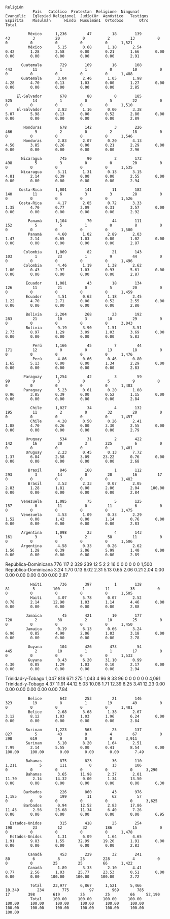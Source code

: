                                                                                                          Religión
                País   Católico  Protestan  Religione  Ninguna(   Evangélic   Iglesiad Religione1  Judío(Or  Agnóstico   Testigos   Espírita    Musulmán      Hindú  Musulmán1  Ortodoxo       Otro      Total

              México      1,236         47         18        139         43          3         20          0          2         13          0          0          0          0          0          0      1,521 
              México       5.15       0.68       1.18       2.54       0.42       1.28       2.58       0.00       0.21       1.66       0.00       0.00       0.00       0.00       0.00       0.00       2.91 

           Guatemala        729        169         16        108        443         11          1          1          0         10          0          0          0          0          0          0      1,488 
           Guatemala       3.04       2.46       1.05       1.98       4.28       4.70       0.13       1.03       0.00       1.27       0.00       0.00       0.00       0.00       0.00       0.00       2.85 

         El-Salvador        678         80          0        185        525         14          1          0          5         22          0          0          0          0          0          0      1,510 
         El-Salvador       2.83       1.16       0.00       3.38       5.07       5.98       0.13       0.00       0.52       2.80       0.00       0.00       0.00       0.00       0.00       0.00       2.89 

            Honduras        678        142          3        226        466          9          2          0          2         18          0          0          0          0          0          0      1,546 
            Honduras       2.83       2.07       0.20       4.13       4.50       3.85       0.26       0.00       0.21       2.29       0.00       0.00       0.00       0.00       0.00       0.00       2.96 

           Nicaragua        745         90          2        172        498          5          3          0          0         20          0          0          0          0          0          0      1,535 
           Nicaragua       3.11       1.31       0.13       3.15       4.81       2.14       0.39       0.00       0.00       2.55       0.00       0.00       0.00       0.00       0.00       0.00       2.94 

          Costa-Rica      1,001        141         11        182        140         11          6          3          3         28          0          0          0          0          0          0      1,526 
          Costa-Rica       4.17       2.05       0.72       3.33       1.35       4.70       0.77       3.09       0.31       3.57       0.00       0.00       0.00       0.00       0.00       0.00       2.92 

              Panamá      1,104         70         44        111        152          5          5          1          0          8          0          0          0          0          0          0      1,500 
              Panamá       4.60       1.02       2.89       2.03       1.47       2.14       0.65       1.03       0.00       1.02       0.00       0.00       0.00       0.00       0.00       0.00       2.87 

            Colombia      1,069         82         21        143        103          1         23          1          9         44          0          0          0          0          0          0      1,496 
            Colombia       4.46       1.19       1.38       2.62       1.00       0.43       2.97       1.03       0.93       5.61       0.00       0.00       0.00       0.00       0.00       0.00       2.87 

             Ecuador      1,081         43         18        134        126         11         21          0          5         20          0          0          0          0          0          0      1,459 
             Ecuador       4.51       0.63       1.18       2.45       1.22       4.70       2.71       0.00       0.52       2.55       0.00       0.00       0.00       0.00       0.00       0.00       2.80 

             Bolivia      2,204        268         23        192        283         21         10          3         10         29          0          0          0          0          0          0      3,043 
             Bolivia       9.19       3.90       1.51       3.51       2.73       8.97       1.29       3.09       1.03       3.69       0.00       0.00       0.00       0.00       0.00       0.00       5.83 

                Perú      1,166         45          7         44        171         12          0          0         13         18          0          0          0          0          0          0      1,476 
                Perú       4.86       0.66       0.46       0.80       1.65       5.13       0.00       0.00       1.34       2.29       0.00       0.00       0.00       0.00       0.00       0.00       2.83 

            Paraguay      1,254         42          3         59         99          9          3          0          5          9          0          0          0          0          0          0      1,483 
            Paraguay       5.23       0.61       0.20       1.08       0.96       3.85       0.39       0.00       0.52       1.15       0.00       0.00       0.00       0.00       0.00       0.00       2.84 

               Chile      1,027         34          4        132        195         11          2          0         32         20          0          0          0          0          0          0      1,457 
               Chile       4.28       0.50       0.26       2.41       1.88       4.70       0.26       0.00       3.30       2.55       0.00       0.00       0.00       0.00       0.00       0.00       2.79 

             Uruguay        534         31          2        422        142         16         20          3        225          6          0          0          0          0          0          0      1,401 
             Uruguay       2.23       0.45       0.13       7.72       1.37       6.84       2.58       3.09      23.22       0.76       0.00       0.00       0.00       0.00       0.00       0.00       2.68 

              Brasil        846        160          1        112        293          3         14          0         20         16         17          0          0          0          0          0      1,482 
              Brasil       3.53       2.33       0.07       2.05       2.83       1.28       1.81       0.00       2.06       2.04     100.00       0.00       0.00       0.00       0.00       0.00       2.84 

           Venezuela      1,085         75          5        125        157          0         11          0         11          6          0          0          0          0          0          0      1,475 
           Venezuela       4.53       1.09       0.33       2.29       1.52       0.00       1.42       0.00       1.14       0.76       0.00       0.00       0.00       0.00       0.00       0.00       2.83 

           Argentina      1,098         23          4        143        161          3          3          2         58         11          0          0          0          0          0          0      1,506 
           Argentina       4.58       0.33       0.26       2.62       1.56       1.28       0.39       2.06       5.99       1.40       0.00       0.00       0.00       0.00       0.00       0.00       2.89 

República-Dominicana        776        117          2        329        239         12          5          2          2         16          0          0          0          0          0          0      1,500 
República-Dominicana       3.24       1.70       0.13       6.02       2.31       5.13       0.65       2.06       0.21       2.04       0.00       0.00       0.00       0.00       0.00       0.00       2.87 

               Haití        736        397          1        138         81          5        100          1         11         35          0          0          0          0          0          0      1,505 
               Haití       3.07       5.78       0.07       2.52       0.78       2.14      12.90       1.03       1.14       4.46       0.00       0.00       0.00       0.00       0.00       0.00       2.88 

             Jamaica         45        421         10        177        720          2         38          2         10         25          0          0          0          0          0          0      1,450 
             Jamaica       0.19       6.13       0.66       3.24       6.96       0.85       4.90       2.06       1.03       3.18       0.00       0.00       0.00       0.00       0.00       0.00       2.78 

              Guyana        104        426        473         54        445          2         10          1          1         17          0          0          0          0          0          0      1,533 
              Guyana       0.43       6.20      31.10       0.99       4.30       0.85       1.29       1.03       0.10       2.17       0.00       0.00       0.00       0.00       0.00       0.00       2.94 

   Trinidad-y-Tobago      1,047        818        671        275      1,043          4         96          8         33         96          0          0          0          0          0          0      4,091 
   Trinidad-y-Tobago       4.37      11.91      44.12       5.03      10.08       1.71      12.39       8.25       3.41      12.23       0.00       0.00       0.00       0.00       0.00       0.00       7.84 

              Belice        642        253         21        146        323         19          8          1         19         49          0          0          0          0          0          0      1,481 
              Belice       2.68       3.68       1.38       2.67       3.12       8.12       1.03       1.03       1.96       6.24       0.00       0.00       0.00       0.00       0.00       0.00       2.84 

             Surinam      1,223        563         25        137        827          5         43          0          4         67          0        398        619          0          0          0      3,911 
             Surinam       5.10       8.20       1.64       2.51       7.99       2.14       5.55       0.00       0.41       8.54       0.00     100.00     100.00       0.00       0.00       0.00       7.49 

             Bahamas        875        823         36        110      1,211          5        111          0         13        106          0          0          0          0          0          0      3,290 
             Bahamas       3.65      11.98       2.37       2.01      11.70       2.14      14.32       0.00       1.34      13.50       0.00       0.00       0.00       0.00       0.00       0.00       6.30 

            Barbados        226        860         43        976      1,185          6        199         11         62         57          0          0          0          0          0          0      3,625 
            Barbados       0.94      12.52       2.83      17.86      11.45       2.56      25.68      11.34       6.40       7.26       0.00       0.00       0.00       0.00       0.00       0.00       6.95 

      Estados-Unidos        315        418         25        254        198         23         12         32        186         15          0          0          0          0          0          0      1,478 
      Estados-Unidos       1.31       6.09       1.64       4.65       1.91       9.83       1.55      32.99      19.20       1.91       0.00       0.00       0.00       0.00       0.00       0.00       2.83 

              Canadá        453        229         32        241         80          6          8         25        228          4          0          0          0         25         25         66      1,422 
              Canadá       1.89       3.33       2.10       4.41       0.77       2.56       1.03      25.77      23.53       0.51       0.00       0.00       0.00     100.00     100.00     100.00       2.72 

               Total     23,977      6,867      1,521      5,466     10,349        234        775         97        969        785         17        398        619         25         25         66     52,190 
               Total     100.00     100.00     100.00     100.00     100.00     100.00     100.00     100.00     100.00     100.00     100.00     100.00     100.00     100.00     100.00     100.00     100.00
